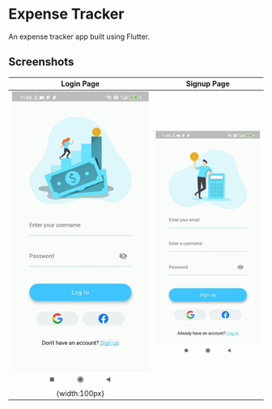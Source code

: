 # Expense Tracker

An expense tracker app built using Flutter.

## Screenshots
Login Page                 |  Signup Page
:-------------------------:|:-------------------------:
![](./ss/loginpage.jpeg){width:100px}   |  ![](./ss/signuppage.jpeg)


